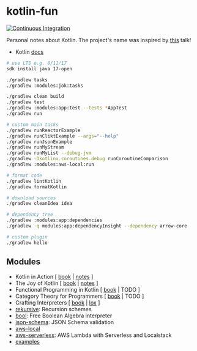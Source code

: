 # kotlin-fun

[![Continuous Integration][ci-image]][ci-url]

[ci-image]: https://github.com/niqdev/kotlin-fun/actions/workflows/ci.yml/badge.svg
[ci-url]: https://github.com/niqdev/kotlin-fun/actions/workflows/ci.yml

Personal notes about Kotlin. The project's name was inspired by [this](https://www.youtube.com/watch?v=GrzM3jK3Y2E) talk!

* Kotlin [docs](https://kotlinlang.org/docs/home.html)

```bash
# use LTS e.g. 8/11/17
sdk install java 17-open

./gradlew tasks
./gradlew :modules:jok:tasks

./gradlew clean build
./gradlew test
./gradlew :modules:app:test --tests *AppTest
./gradlew run

# custom main tasks
./gradlew runReactorExample
./gradlew runCliktExample --args="--help"
./gradlew runJsonExample
./gradlew runMyStream
./gradlew runMyList --debug-jvm
./gradlew -Dkotlinx.coroutines.debug runCoroutineComparison
./gradlew :modules:aws-local:run

# format code
./gradlew lintKotlin
./gradlew formatKotlin

# download sources
./gradlew cleanIdea idea

# dependency tree
./gradlew :modules:app:dependencies
./gradlew -q modules:app:dependencyInsight --dependency arrow-core

# custom plugin
./gradlew hello
```

## Modules

* Kotlin in Action [ [book](https://www.manning.com/books/kotlin-in-action) | [notes](modules/kia/src/main/kotlin/com/github/niqdev) ]
* The Joy of Kotlin [ [book](https://www.manning.com/books/the-joy-of-kotlin) | [notes](modules/jok/src/main/kotlin/com/github/niqdev) ]
* Functional Programming in Kotlin [ [book](https://www.manning.com/books/functional-programming-in-kotlin) | TODO ]
* Category Theory for Programmers [ [book](https://github.com/hmemcpy/milewski-ctfp-pdf) | TODO ]
* Crafting Interpreters [ [book](https://craftinginterpreters.com/contents.html) | [lox](modules/lox) ]
* [rekursive](modules/rekursive): Recursion schemes
* [bool](modules/bool): Free Boolean Algebra interpreter
* [json-schema](modules/json-schema): JSON Schema validation
* [aws-local](modules/aws-local)
* [aws-serverless](modules/aws-serverless): AWS Lambda with Serverless and Localstack
* [examples](modules/app/src/main/kotlin/com/github/niqdev)

<!--

## TODO

* [x] dependency management: [Dependabot](https://docs.github.com/en/code-security/supply-chain-security/keeping-your-dependencies-updated-automatically)
* [x] linting/formatting: [ktlint](https://ktlint.github.io)
* [x] Gradle multi-project: [doc](https://docs.gradle.org/current/userguide/multi_project_builds.html)
* [x] Gradle `buildSrc`
* [ ] github action
    * [x] CI/CD
    * [ ] release management (git commit/tag)
* [ ] markdown documentation: [dokka](https://kotlin.github.io/dokka) vs [docusaurus](https://docusaurus.io)
* [x] property based tests with [Kotest](https://kotest.io)
* [ ] http with [Ktor](https://ktor.io)
    * [x] logging
    * [x] config with [hoplite](https://github.com/sksamuel/hoplite)
    * [ ] server
    * [ ] client
* [ ] postgres
* [ ] kafka

-->
